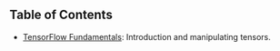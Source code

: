 ## **Table of Contents**

 - [TensorFlow Fundamentals](https://github.com/mch-fauzy/Tensorflow-Deep-Learning/blob/main/Notes/Tensorflow_Fundamentals.ipynb): Introduction and manipulating tensors.


